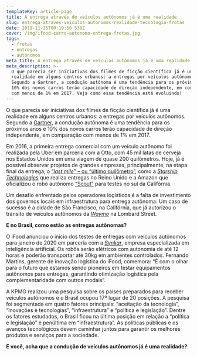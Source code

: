 ```yaml
---
templateKey: article-page
title: A entrega através de veículos autônomos já é uma realidade
slug: entrega-atraves-veiculos-autonomos-realidade-tecnologia-frotas
date: 2019-11-25T00:19:58.539Z
cover: /img/ifood-carro-autonomo-entrega-frotas.jpg
tags:
  - frotas
  - entregas
  - autônomos
meta_title: A entrega através de veículos autônomos já é uma realidade
meta_description: >-
  O que parecia ser iniciativas dos filmes de ficção científica já é uma
  realidade em alguns centros urbanos: a entregas por veículos autônomos.
  Segundo a Gartner, a condução autônoma é uma tendência para os próximos anos e
  10% dos novos carros terão capacidade de direção independente, em comparação
  com menos de 1% em 2017. Veja como essa tendência está evoluindo!
---
```

O que parecia ser iniciativas dos filmes de ficção científica já é uma realidade em alguns centros urbanos: a entregas por veículos autônomos. Segundo a [Gartner](https://www.gartner.com/en), a condução autônoma é uma tendência para os próximos anos e 10% dos novos carros terão capacidade de direção independente, em comparação com menos de 1% em 2017. 

Em 2016, a primeira entrega comercial com um veículo autônomo foi realizada pela Uber em parceria com a Otto, com 45 mil latas de cerveja nos Estados Unidos em uma viagem de quase 200 quilômetros. Hoje, já é possível observar projetos de grandes empresas, principalmente, na etapa final da entrega, o [“_last mile_” – ou “último quilômetro”](https://www.ecommercebrasil.com.br/artigos/last-mile-o-quanto-isso-impacta-em-sua-operacao/), como a [_Starship Technologies_](https://www.starship.xyz/)  que realiza entregas no Reino Unido e a Amazon que oficializou o robô autônomo [“Scout”](https://blog.aboutamazon.com/transportation/meet-scout) para testes no sul da Califórnia.

Um desafio enfrentado pelos operadores logísticos é a falta de investimento dos governos locais em infraestrutura para entrega autônoma. Um caso de sucesso é a cidade de São Francisco, na Califórnia, que já autorizou o trânsito de veículos autônomos da [_Waymo_](https://waymo.com/) na Lombard Street.

**E no Brasil, como estão as entregas autônomas?**

O iFood anunciou o início dos testes de entregas com veículos autônomos para janeiro de 2020 em parceria com a [_Synkar_](https://www.synkar.com/), empresa especializada em inteligência artificial. Os robôs serão elétricos com autonomia de até 12 horas e poderão transportar até 30kg em ambientes controlados. Fernando Martins, gerente de inovação logística do iFood, comemora: “É com o olhar para o futuro que estamos sendo pioneiros em testar equipamentos autônomos para entregas, garantindo otimização logística pela complementaridade com outros modais”.

A KPMG realizou uma pesquisa sobre os países preparados para receber veículos autônomos e o Brasil ocupou 17º lugar de 20 posições. A pesquisa foi segmentada em quatro fatores principais: “aceitação da tecnologia”, “inovações e tecnologias”, “infraestrutura” e “política e legislação”. Dentre os fatores estudados, o Brasil ficou na última posição em relação a “política e legislação” e penúltima em “infraestrutura”.  As políticas públicas e os avanços tecnológicos devem caminhar juntos para garantir os melhores produtos e serviços para a sociedade.

**E você, acha que a condução de veículos autônomos já é uma realidade?**
